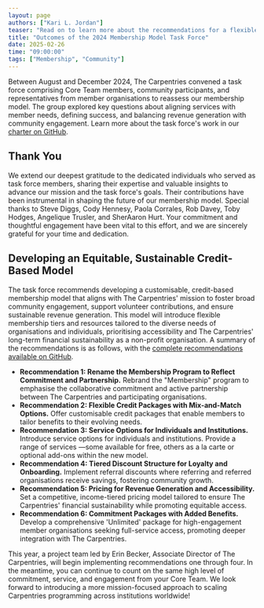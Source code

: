 ```yaml
---
layout: page
authors: ["Kari L. Jordan"]
teaser: "Read on to learn more about the recommendations for a flexible, credit-based membership model."
title: "Outcomes of the 2024 Membership Model Task Force"
date: 2025-02-26
time: "09:00:00"
tags: ["Membership", "Community"]
---
```


Between August and December 2024, The Carpentries convened a task force comprising Core Team members, community participants, and representatives from member organisations to reassess our membership model. The group explored key questions about aligning services with member needs, defining success, and balancing revenue generation with community engagement. Learn more about the task force's work in our [charter on GitHub](https://github.com/carpentries/task-forces/blob/main/2024/membership-model/membership-model-tf-charter.md).


## Thank You

We extend our deepest gratitude to the dedicated individuals who served as task force members, sharing their expertise and valuable insights to advance our mission and the task force's goals. Their contributions have been instrumental in shaping the future of our membership model. Special thanks to Steve Diggs, Cody Hennesy, Paola Corrales, Rob Davey, Toby Hodges, Angelique Trusler, and SherAaron Hurt. Your commitment and thoughtful engagement have been vital to this effort, and we are sincerely grateful for your time and dedication.


## Developing an Equitable, Sustainable Credit-Based Model

The task force recommends developing a customisable, credit-based membership model that aligns with The Carpentries' mission to foster broad community engagement, support volunteer contributions, and ensure sustainable revenue generation. This model will introduce flexible membership tiers and resources tailored to the diverse needs of organisations and individuals, prioritising accessibility and The Carpentries' long-term financial sustainability as a non-profit organisation. A summary of the recommendations is as follows, with the [complete recommendations available on GitHub](https://github.com/carpentries/task-forces/blob/main/2024/membership-model/mmtf-recommendations.md).



* **Recommendation 1: Rename the Membership Program to Reflect Commitment and Partnership.** Rebrand the "Membership" program to emphasise the collaborative commitment and active partnership between The Carpentries and participating organisations. 
* **Recommendation 2: Flexible Credit Packages with Mix-and-Match Options.** Offer customisable credit packages that enable members to tailor benefits to their evolving needs. 
* **Recommendation 3: Service Options for Individuals and Institutions.** Introduce service options for individuals and institutions. Provide a range of services —some available for free, others as a la carte or optional add-ons within the new model. 
* **Recommendation 4: Tiered Discount Structure for Loyalty and Onboarding.** Implement referral discounts where referring and referred organisations receive savings, fostering community growth. 
* **Recommendation 5: Pricing for Revenue Generation and Accessibility.** Set a competitive, income-tiered pricing model tailored to ensure The Carpentries' financial sustainability while promoting equitable access. 
* **Recommendation 6: Commitment Packages with Added Benefits.** Develop a comprehensive 'Unlimited' package for high-engagement member organisations seeking full-service access, promoting deeper integration with The Carpentries.

This year, a project team led by Erin Becker, Associate Director of The Carpentries, will begin implementing recommendations one through four. In the meantime, you can continue to count on the same high level of commitment, service, and engagement from your Core Team. We look forward to introducing a more mission-focused approach to scaling Carpentries programming across institutions worldwide!
